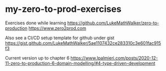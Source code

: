 # my-zero-to-prod-exercises
Exercises done while learning https://github.com/LukeMathWalker/zero-to-production https://www.zero2prod.com

Also see a CI/CD setup template for github under gist https://gist.github.com/LukeMathWalker/5ae1107432ce283310c3e601fac915f3 

Current version up to chapter 6 https://www.lpalmieri.com/posts/2020-12-11-zero-to-production-6-domain-modelling/#4-type-driven-development

